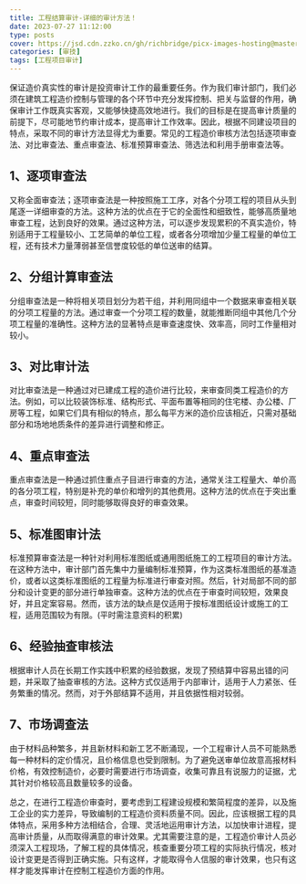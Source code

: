 ```yaml
---
title: 工程结算审计-详细的审计方法！
date: 2023-07-27 11:12:00
type: posts
cover: https://jsd.cdn.zzko.cn/gh/richbridge/picx-images-hosting@master/thumbnail/审技.jpg
categories: [审技]
tags: [工程项目审计]
---
```


保证造价真实性的审计是投资审计工作的最重要任务。作为我们审计部门，我们必须在建筑工程造价控制与管理的各个环节中充分发挥控制、把关与监督的作用，确保审计工作既真实客观，又能够快捷高效地进行。我们的目标是在提高审计质量的前提下，尽可能地节约审计成本，提高审计工作效率。因此，根据不同建设项目的特点，采取不同的审计方法显得尤为重要。常见的工程造价审核方法包括逐项审查法、对比审查法、重点审查法、标准预算审查法、筛选法和利用手册审查法等。

## 1、逐项审查法

又称全面审查法；逐项审查法是一种按照施工工序，对各个分项工程的项目从头到尾逐一详细审查的方法。这种方法的优点在于它的全面性和细致性，能够高质量地审查工程，达到良好的效果。通过这种方法，可以逐步发现累积的不真实造价，特别适用于工程量较小、工艺简单的单位工程，或者各分项增加少量工程量的单位工程，还有技术力量薄弱甚至信誉度较低的单位送审的结算。

## 2、分组计算审查法

分组审查法是一种将相关项目划分为若干组，并利用同组中一个数据来审查相关联的分项工程量的方法。通过审查一个分项工程的数量，就能推断同组中其他几个分项工程量的准确性。这种方法的显著特点是审查速度快、效率高，同时工作量相对较小。

## 3、对比审计法

对比审查法是一种通过对已建成工程的造价进行比较，来审查同类工程造价的方法。例如，可以比较装饰标准、结构形式、平面布置等相同的住宅楼、办公楼、厂房等工程，如果它们具有相似的特点，那么每平方米的造价应该相近，只需对基础部分和场地地质条件的差异进行调整和修正。

## 4、重点审查法

重点审查法是一种通过抓住重点子目进行审查的方法，通常关注工程量大、单价高的各分项工程，特别是补充的单价和增列的其他费用。这种方法的优点在于突出重点，审查时间较短，同时能够取得良好的审查效果。

## 5、标准图审计法

标准预算审查法是一种针对利用标准图纸或通用图纸施工的工程项目的审计方法。在这种方法中，审计部门首先集中力量编制标准预算，作为这类标准图纸的基准造价，或者以这类标准图纸的工程量为标准进行审查对照。然后，针对局部不同的部分和设计变更的部分进行单独审查。这种方法的优点在于审查时间较短，效果良好，并且定案容易。然而，该方法的缺点是仅适用于按标准图纸设计或施工的工程，适用范围较为有限。(平时需注意资料的积累)

## 6、经验抽查审核法

根据审计人员在长期工作实践中积累的经验数据，发现了预结算中容易出错的问题，并采取了抽查审核的方法。这种方式仅适用于内部审计，适用于人力紧张、任务繁重的情况。然而，对于外部结算不适用，并且依据性相对较弱。

## 7、市场调查法

由于材料品种繁多，并且新材料和新工艺不断涌现，一个工程审计人员不可能熟悉每一种材料的定价情况，且价格信息也受到限制。为了避免送审单位故意高报材料价格，有效控制造价，必要时需要进行市场调查，收集可靠且有说服力的证据，尤其针对价格较高且数量较多的设备。

总之，在进行工程造价审查时，要考虑到工程建设规模和繁简程度的差异，以及施工企业的实力差异，导致编制的工程造价资料质量不同。因此，应该根据工程的具体特点，采用多种方法相结合，合理、灵活地运用审计方法，以加快审计进程，提高审计质量，从而取得满意的审计效果。尤其需要注意的是，工程造价审计人员必须深入工程现场，了解工程的具体情况，核查重要分项工程的实际执行情况，核对设计变更是否得到正确实施。只有这样，才能取得令人信服的审计效果，也只有这样才能发挥审计在控制工程造价方面的作用。